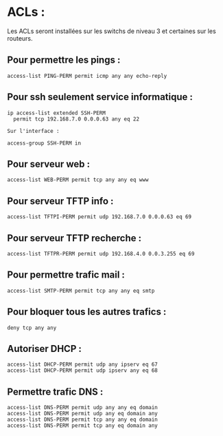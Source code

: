 # ACLs :
Les ACLs seront installées sur les switchs de niveau 3 et certaines sur les routeurs. 

## Pour permettre les pings :
	access-list PING-PERM permit icmp any any echo-reply


## Pour ssh seulement service informatique :
	ip access-list extended SSH-PERM
	  permit tcp 192.168.7.0 0.0.0.63 any eq 22

	Sur l'interface : 

	access-group SSH-PERM in

## Pour serveur web : 
	access-list WEB-PERM permit tcp any any eq www
	
## Pour serveur TFTP info :
	access-list TFTPI-PERM permit udp 192.168.7.0 0.0.0.63 eq 69

## Pour serveur TFTP recherche : 
	access-list TFTPR-PERM permit udp 192.168.4.0 0.0.3.255 eq 69

## Pour permettre trafic mail :
	access-list SMTP-PERM permit tcp any any eq smtp

## Pour bloquer tous les autres trafics : 
	deny tcp any any

## Autoriser DHCP : 

	access-list DHCP-PERM permit udp any ipserv eq 67
	access-list DHCP-PERM permit udp ipserv any eq 68

## Permettre trafic DNS : 
	access-list DNS-PERM permit udp any any eq domain
	access-list DNS-PERM permit udp any eq domain any
	access-list DNS-PERM permit tcp any any eq domain 
	access-list DNS-PERM permit tcp any eq domain any
